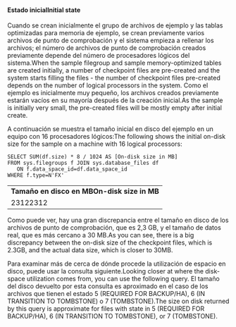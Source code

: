   
#### <a name="initial-state"></a><span data-ttu-id="e2a87-535">Estado inicial</span><span class="sxs-lookup"><span data-stu-id="e2a87-535">Initial state</span></span>  
 <span data-ttu-id="e2a87-536">Cuando se crean inicialmente el grupo de archivos de ejemplo y las tablas optimizadas para memoria de ejemplo, se crean previamente varios archivos de punto de comprobación y el sistema empieza a rellenar los archivos; el número de archivos de punto de comprobación creados previamente depende del número de procesadores lógicos del sistema.</span><span class="sxs-lookup"><span data-stu-id="e2a87-536">When the sample filegroup and sample memory-optimized tables are created initially, a number of checkpoint files are pre-created and the system starts filling the files - the number of checkpoint files pre-created depends on the number of logical processors in the system.</span></span> <span data-ttu-id="e2a87-537">Como el ejemplo es inicialmente muy pequeño, los archivos creados previamente estarán vacíos en su mayoría después de la creación inicial.</span><span class="sxs-lookup"><span data-stu-id="e2a87-537">As the sample is initially very small, the pre-created files will be mostly empty after initial create.</span></span>  
  
 <span data-ttu-id="e2a87-538">A continuación se muestra el tamaño inicial en disco del ejemplo en un equipo con 16 procesadores lógicos:</span><span class="sxs-lookup"><span data-stu-id="e2a87-538">The following shows the initial on-disk size for the sample on a machine with 16 logical processors:</span></span>  
  
```  
SELECT SUM(df.size) * 8 / 1024 AS [On-disk size in MB]  
FROM sys.filegroups f JOIN sys.database_files df   
   ON f.data_space_id=df.data_space_id  
WHERE f.type=N'FX'  
```  
  
||  
|-|  
|<span data-ttu-id="e2a87-539">**Tamaño en disco en MB**</span><span class="sxs-lookup"><span data-stu-id="e2a87-539">**On-disk size in MB**</span></span>|  
|<span data-ttu-id="e2a87-540">2312</span><span class="sxs-lookup"><span data-stu-id="e2a87-540">2312</span></span>|  
  
 <span data-ttu-id="e2a87-541">Como puede ver, hay una gran discrepancia entre el tamaño en disco de los archivos de punto de comprobación, que es 2,3 GB, y el tamaño de datos real, que es más cercano a 30 MB.</span><span class="sxs-lookup"><span data-stu-id="e2a87-541">As you can see, there is a big discrepancy between the on-disk size of the checkpoint files, which is 2.3GB, and the actual data size, which is closer to 30MB.</span></span>  
  
 <span data-ttu-id="e2a87-542">Para examinar más de cerca de dónde procede la utilización de espacio en disco, puede usar la consulta siguiente.</span><span class="sxs-lookup"><span data-stu-id="e2a87-542">Looking closer at where the disk-space utilization comes from, you can use the following query.</span></span> <span data-ttu-id="e2a87-543">El tamaño del disco devuelto por esta consulta es aproximado en el caso de los archivos que tienen el estado 5 (REQUIRED FOR BACKUP/HA), 6 (IN TRANSITION TO TOMBSTONE) o 7 (TOMBSTONE).</span><span class="sxs-lookup"><span data-stu-id="e2a87-543">The size on disk returned by this query is approximate for files with state in 5 (REQUIRED FOR BACKUP/HA), 6 (IN TRANSITION TO TOMBSTONE), or 7 (TOMBSTONE).</span></span>  
  